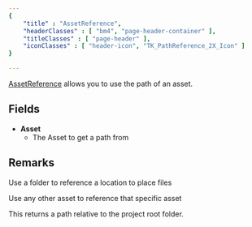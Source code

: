 ```yaml
---
{ 
	"title" : "AssetReference",
	"headerClasses" : [ "bm4", "page-header-container" ],
	"titleClasses" : [ "page-header" ],
	"iconClasses" : [ "header-icon", "TK_PathReference_2X_Icon" ]
}

---
```


[AssetReference](assetlink://GUID/afeb2a60b1f31d44eaf0361730fb3f93) allows you to use the path of an asset.

## Fields
* **Asset**
  - The Asset to get a path from

## Remarks

Use a folder to reference a location to place files

Use any other asset to reference that specific asset

This returns a path relative to the project root folder.